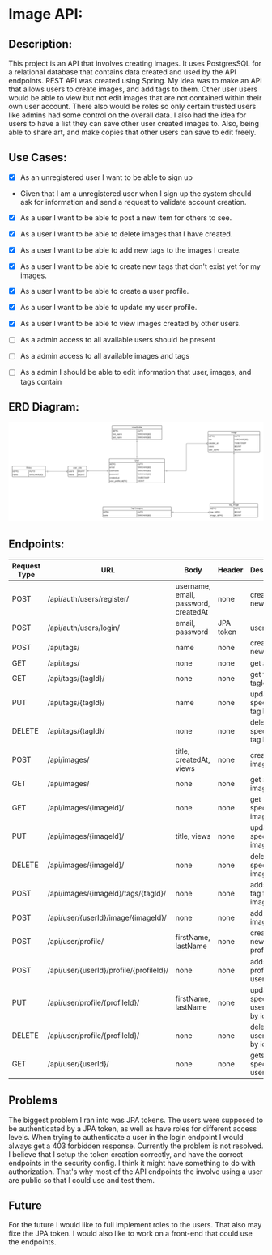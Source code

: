 # Image API:
## Description:
This project is an API that involves creating images. It uses PostgresSQL for a relational database that contains data created and used by the 
API endpoints. REST API was created using Spring. My idea was to make an API that allows users to create images, and add tags to them. Other user users 
would be able to view but not edit images that are not contained within their own user account. There also would be roles so only certain trusted users like admins
had some control on the overall data. I also had the idea for users to have a list they can save other user created images to. Also, being able to share art, and make
copies that other users can save to edit freely.
## Use Cases:
- [x] As an unregistered user I want to be able to sign up

- Given that I am a unregistered user when I sign up the system should ask for information
and send a request to validate account creation.

- [x] As a user I want to be able to post a new item for others to see.

- [x] As a user I want to be able to delete images that I have created.

- [x] As a user I want to be able to add new tags to the images I create.

- [x] As a user I want to be able to create new tags that don't exist yet for my images.

- [x] As a user I want to be able to create a user profile.

- [x] As a user I want to be able to update my user profile.

- [x] As a user I want to be able to view images created by other users.

- [ ] As a admin access to all available users should be present

- [ ] As a admin access to all available images and tags

- [ ] As a admin I should be able to edit information that user, images, and tags contain
## ERD Diagram:
![Diagram](Project_ERD.png)
## Endpoints:
|Request Type|URL|Body|Header|Description|Access|
|---|---|---|---|---|---|
|POST|/api/auth/users/register/|username, email, password, createdAt|none|creates new user|Public|
|POST|/api/auth/users/login/|email, password|JPA token|user login|Private|
|POST|/api/tags/|name|none|creates new tag|Public|
|GET|/api/tags/|none|none|get all tags|Public|
|GET|/api/tags/{tagId}/|none|none|get tag by tagId|Public|
|PUT|/api/tags/{tagId}/|name|none|update specified tag by id|Public|
|DELETE|/api/tags/{tagId}/|none|none|delete specified tag by id|Public|
|POST|/api/images/|title, createdAt, views|none|creates image|Public|
|GET|/api/images/|none|none|get all images|Public|
|GET|/api/images/{imageId}/|none|none|get specified image by id|Public|
|PUT|/api/images/{imageId}/|title, views|none|update specified image|Public|
|DELETE|/api/images/{imageId}/|none|none|delete specified image by id|Public|
|POST|/api/images/{imageId}/tags/{tagId}/|none|none|adds new tag to image|Public|
|POST|/api/user/{userId}/image/{imageId}/|none|none|add user to image|Public|
|POST|/api/user/profile/|firstName, lastName|none|creates new user profile|Public|
|POST|/api/user/{userId}/profile/{profileId}/|none|none|adds user profile to user|Public|
|PUT|/api/user/profile/{profileId}/|firstName, lastName|none|updates specified user profile by id|Public|
|DELETE|/api/user/profile/{profileId}/|none|none|deletes user profile by id|Public|
|GET|/api/user/{userId}/|none|none|gets specified user by id|Public|
## Problems
The biggest problem I ran into was JPA tokens. The users were supposed to be authenticated by a JPA token, as well as have roles for different access 
levels. When trying to authenticate a user in the login endpoint I would always get a 403 forbidden response. Currently the problem is not resolved.
I believe that I setup the token creation correctly, and have the correct endpoints in the security config. I think it might have something to do with 
authorization. That's why most of the API endpoints the involve using a user are public so that I could use and test them.
## Future
For the future I would like to full implement roles to the users. That also may fixe the JPA token. I would also like to work on a front-end 
that could use the endpoints.
